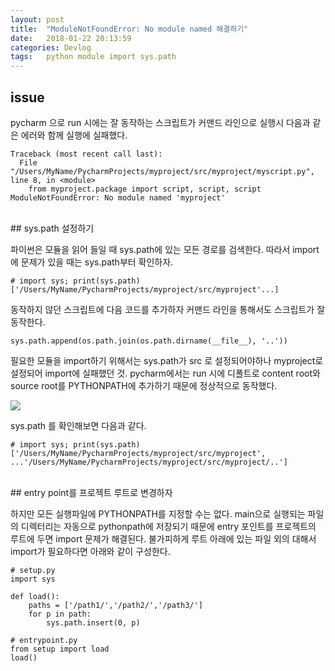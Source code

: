 ```yaml
---
layout: post
title:  "ModuleNotFoundError: No module named 해결하기"
date:   2018-01-22 20:13:59
categories: Devlog
tags:	python module import sys.path
---
```



## issue

pycharm 으로 run 시에는 잘 동작하는 스크립트가 커맨드 라인으로 실행시 다음과 같은 에러와 함께 실행에 실패했다. 
```
Traceback (most recent call last):
  File "/Users/MyName/PycharmProjects/myproject/src/myproject/myscript.py", line 8, in <module>
    from myproject.package import script, script, script
ModuleNotFoundError: No module named 'myproject'
```
<br/> 
## sys.path 설정하기 

파이썬은 모듈을 읽어 들일 때 sys.path에 있는 모든 경로를 검색한다. 따라서 import에 문제가 있을 때는 sys.path부터 확인하자. 

```
# import sys; print(sys.path)
['/Users/MyName/PycharmProjects/myproject/src/myproject'...]
```

동작하지 않던 스크립트에 다음 코드를 추가하자 커맨드 라인을 통해서도 스크립트가 잘 동작한다. 
```
sys.path.append(os.path.join(os.path.dirname(__file__), '..'))
```

필요한 모듈을 import하기 위해서는 sys.path가 src 로 설정되어야하나 myproject로 설정되어 import에 실패했던 것. pycharm에서는 run 시에 디폴트로 content root와 source root를 PYTHONPATH에 추가하기 때문에 정상적으로 동작했다. 


<a href="//underlinee.github.io/assets/20180123-1.png" data-lightbox="falcon9-large">
  <img src="//underlinee.github.io/assets/20180123-1.png"/>
</a>


sys.path 를 확인해보면 다음과 같다. 

```
# import sys; print(sys.path)
['/Users/MyName/PycharmProjects/myproject/src/myproject', ...'/Users/MyName/PycharmProjects/myproject/src/myproject/..']
```

<br/> 
## entry point를 프로젝트 루트로 변경하자

하지만 모든 실행파일에 PYTHONPATH를 지정할 수는 없다. main으로 실행되는 파일의 디렉터리는 자동으로 pythonpath에 저장되기 때문에 entry 포인트를 프로젝트의 루트에 두면 import 문제가 해결된다. 불가피하게 루트 아래에 있는 파일 외의 대해서 import가 필요하다면 아래와 같이 구성한다. 

```
# setup.py
import sys

def load():
    paths = ['/path1/','/path2/','/path3/']
    for p in path:
        sys.path.insert(0, p)

# entrypoint.py
from setup import load
load()
```

